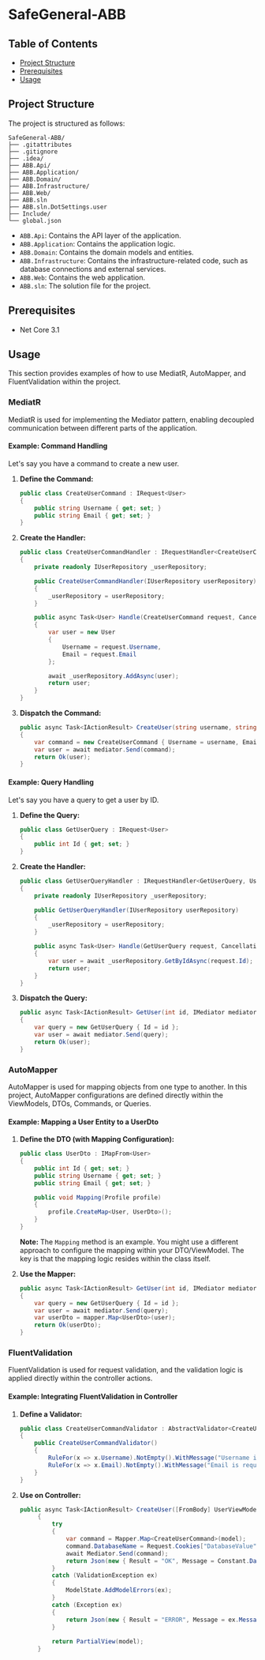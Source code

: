 # SafeGeneral-ABB

## Table of Contents

- [Project Structure](#project-structure)
- [Prerequisites](#prerequisites)
- [Usage](#usage)

## Project Structure

The project is structured as follows:

```
SafeGeneral-ABB/
├── .gitattributes
├── .gitignore
├── .idea/
├── ABB.Api/
├── ABB.Application/
├── ABB.Domain/
├── ABB.Infrastructure/
├── ABB.Web/
├── ABB.sln
├── ABB.sln.DotSettings.user
├── Include/
└── global.json
```

- `ABB.Api`: Contains the API layer of the application.
- `ABB.Application`: Contains the application logic.
- `ABB.Domain`: Contains the domain models and entities.
- `ABB.Infrastructure`: Contains the infrastructure-related code, such as database connections and external services.
- `ABB.Web`: Contains the web application.
- `ABB.sln`: The solution file for the project.

## Prerequisites
- Net Core 3.1

## Usage

This section provides examples of how to use MediatR, AutoMapper, and FluentValidation within the project.

### MediatR

MediatR is used for implementing the Mediator pattern, enabling decoupled communication between different parts of the application.

#### Example: Command Handling

Let's say you have a command to create a new user.

1.  **Define the Command:**

    ```csharp
    public class CreateUserCommand : IRequest<User>
    {
        public string Username { get; set; }
        public string Email { get; set; }
    }
    ```

2.  **Create the Handler:**

    ```csharp
    public class CreateUserCommandHandler : IRequestHandler<CreateUserCommand, User>
    {
        private readonly IUserRepository _userRepository;

        public CreateUserCommandHandler(IUserRepository userRepository)
        {
            _userRepository = userRepository;
        }

        public async Task<User> Handle(CreateUserCommand request, CancellationToken cancellationToken)
        {
            var user = new User
            {
                Username = request.Username,
                Email = request.Email
            };

            await _userRepository.AddAsync(user);
            return user;
        }
    }
    ```

3.  **Dispatch the Command:**

    ```csharp
    public async Task<IActionResult> CreateUser(string username, string email, IMediator mediator)
    {
        var command = new CreateUserCommand { Username = username, Email = email };
        var user = await mediator.Send(command);
        return Ok(user);
    }
    ```

#### Example: Query Handling

Let's say you have a query to get a user by ID.

1.  **Define the Query:**

    ```csharp
    public class GetUserQuery : IRequest<User>
    {
        public int Id { get; set; }
    }
    ```

2.  **Create the Handler:**

    ```csharp
    public class GetUserQueryHandler : IRequestHandler<GetUserQuery, User>
    {
        private readonly IUserRepository _userRepository;

        public GetUserQueryHandler(IUserRepository userRepository)
        {
            _userRepository = userRepository;
        }

        public async Task<User> Handle(GetUserQuery request, CancellationToken cancellationToken)
        {
            var user = await _userRepository.GetByIdAsync(request.Id);
            return user;
        }
    }
    ```

3.  **Dispatch the Query:**

    ```csharp
    public async Task<IActionResult> GetUser(int id, IMediator mediator)
    {
        var query = new GetUserQuery { Id = id };
        var user = await mediator.Send(query);
        return Ok(user);
    }
    ```

### AutoMapper

AutoMapper is used for mapping objects from one type to another. In this project, AutoMapper configurations are defined directly within the ViewModels, DTOs, Commands, or Queries.

#### Example: Mapping a User Entity to a UserDto

1.  **Define the DTO (with Mapping Configuration):**

    ```csharp
    public class UserDto : IMapFrom<User>
    {
        public int Id { get; set; }
        public string Username { get; set; }
        public string Email { get; set; }

        public void Mapping(Profile profile)
        {
            profile.CreateMap<User, UserDto>();
        }
    }
    ```

    **Note:** The `Mapping` method is an example. You might use a different approach to configure the mapping within your DTO/ViewModel. The key is that the mapping logic resides within the class itself.

2.  **Use the Mapper:**

    ```csharp
    public async Task<IActionResult> GetUser(int id, IMediator mediator, IMapper mapper)
    {
        var query = new GetUserQuery { Id = id };
        var user = await mediator.Send(query);
        var userDto = mapper.Map<UserDto>(user);
        return Ok(userDto);
    }
    ```

### FluentValidation

FluentValidation is used for request validation, and the validation logic is applied directly within the controller actions.

#### Example: Integrating FluentValidation in Controller

1.  **Define a Validator:**

    ```csharp
    public class CreateUserCommandValidator : AbstractValidator<CreateUserCommand>
    {
        public CreateUserCommandValidator()
        {
            RuleFor(x => x.Username).NotEmpty().WithMessage("Username is required.");
            RuleFor(x => x.Email).NotEmpty().WithMessage("Email is required.").EmailAddress();
        }
    }
    ```
2. **Use on Controller:**

   ```csharp
   public async Task<IActionResult> CreateUser([FromBody] UserViewModel model)
        {
            try
            {
                var command = Mapper.Map<CreateUserCommand>(model);
                command.DatabaseName = Request.Cookies["DatabaseValue"];
                await Mediator.Send(command);
                return Json(new { Result = "OK", Message = Constant.DataDisimpan});
            }
            catch (ValidationException ex)
            {
                ModelState.AddModelErrors(ex);
            }
            catch (Exception ex)
            {
                return Json(new { Result = "ERROR", Message = ex.Message });
            }
            
            return PartialView(model);
        }
   ```
